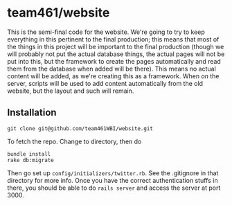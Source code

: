 team461/website
===============

This is the semi-final code for the website.
We're going to try to keep everything in this pertinent to the final production; this 
means that most of the things in this project will be important to the final production 
(though we will probably not put the actual database things, the actual pages will 
not be put into this, but the framework to create the pages automatically and read them 
from the database when added will be there).
This means no actual content will be added, as we're creating this as a framework.
When _on_ the server, scripts will be used to add content automatically from the old 
website, but the layout and such will remain.

Installation
------------

    git clone git@github.com/team461WBI/website.git

To fetch the repo. Change to directory, then do

    bundle install
    rake db:migrate

Then go set up `config/initializers/twitter.rb`. See the .gitignore in that directory
for more info. Once you have the correct authentication stuffs in there, you should be able 
to do `rails server` and access the server at port 3000.
